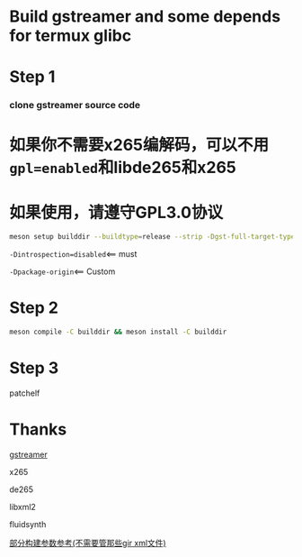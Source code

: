 # Build gstreamer and some depends for termux glibc

# Step 1

### clone gstreamer source code

# 如果你不需要x265编解码，可以不用```gpl=enabled```和libde265和x265
# 如果使用，请遵守GPL3.0协议

```bash
meson setup builddir --buildtype=release --strip -Dgst-full-target-type=shared_library -Dintrospection=disabled -Dgst-full-libraries=app,video,player -Dbase=enabled -Dgood=enabled -Dbad=enabled -Dugly=enabled -Dlibav=enabled -Dtests=disabled -Dexamples=disabled -Dges=disabled -Dpython=disabled -Ddevtools=disabled -Dgstreamer:check=disabled -Dgstreamer:benchmarks=disabled -Dgstreamer:libunwind=disabled -Dgstreamer:libdw=disabled -Dgstreamer:bash-completion=enabled  -Dgst-plugins-good:cairo=disabled -Dgst-plugins-good:gdk-pixbuf=disabled -Dgst-plugins-good:oss=disabled -Dgst-plugins-good:oss4=disabled -Dgst-plugins-good:v4l2=disabled -Dgst-plugins-good:aalib=disabled -Dgst-plugins-good:jack=disabled -Dgst-plugins-good:pulse=enabled -Dgst-plugins-good:adaptivedemux2=disabled -Dgst-plugins-good:v4l2=disabled -Dgst-plugins-good:libcaca=enabled -Dgst-plugins-base:examples=disabled -Dgst-plugins-base:alsa=enabled -Dgst-plugins-base:pango=disabled -Dgst-plugins-base:x11=enabled -Dgst-plugins-bad:gpl=enabled -Dgst-plugins-bad:androidmedia=disabled -Dgst-plugins-bad:rtmp=disabled -Dgst-plugins-bad:shm=disabled -Dgst-plugins-bad:zbar=disabled -Dgst-plugins-bad:webp=disabled -Dgst-plugins-bad:hls-crypto=openssl -Dgst-plugins-bad:kms=disabled -Dgst-plugins-bad:vulkan=enabled -Dgst-plugins-bad:vulkan-windowing=x11 -Dgst-plugins-bad:vulkan-video=enabled -Dgst-plugins-bad:dash=disabled -Dgst-plugins-bad:analyticsoverlay=disabled -Dgst-plugins-bad:nvcodec=disabled -Dgst-plugins-bad:uvch264=disabled -Dgst-plugins-bad:v4l2codecs=disabled -Dgst-plugins-bad:udev=disabled -Dgst-plugins-bad:libde265=enabled -Dgst-plugins-bad:x265=enabled -Dgst-plugins-bad:smoothstreaming=disabled -Dgst-plugins-bad:fluidsynth=enabled -Dpackage-origin="[gstremaer-termux] (https://github.com/Waim908/gstreamer-termux)  ᗜˬᗜ" --prefix=/root/gst
```

```-Dintrospection=disabled```<== must

```-Dpackage-origin```<== Custom

# Step 2

```bash
meson compile -C builddir && meson install -C builddir
```

# Step 3

patchelf

# Thanks

[gstreamer](https://gitlab.freedesktop.org/gstreamer/gstreamer)

x265

de265

libxml2

fluidsynth

[部分构建参数参考(不需要管那些gir xml文件)](https://github.com/termux/termux-packages)